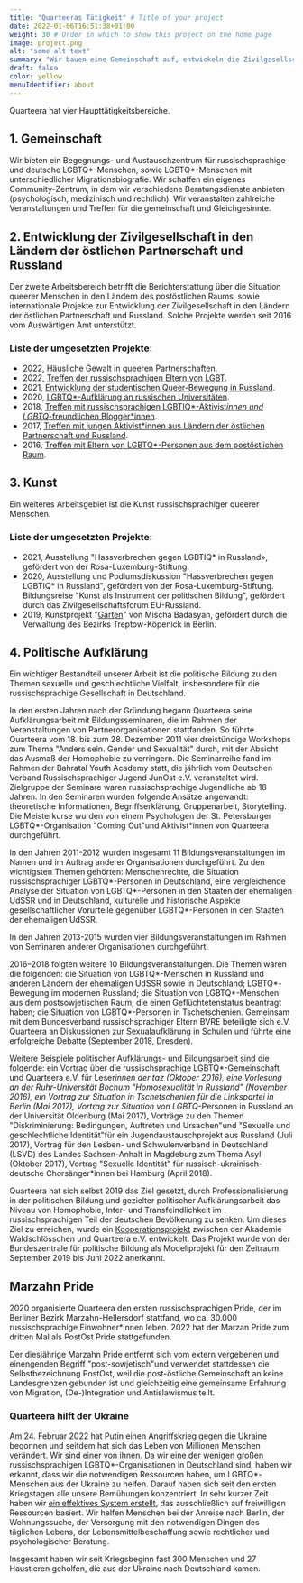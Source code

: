 ```yaml
---
title: "Quarteeras Tätigkeit" # Title of your project
date: 2022-01-06T16:51:38+01:00
weight: 30 # Order in which to show this project on the home page
image: project.png
alt: "some alt text"
summary: "Wir bauen eine Gemeinschaft auf, entwickeln die Zivilgesellschaft, unterstützen die Kunst, engagieren uns im Bereich der politischen Bildung."
draft: false
color: yellow
menuIdentifier: about
---
```


Quarteera hat vier Haupttätigkeitsbereiche.

## 1. Gemeinschaft

Wir bieten ein Begegnungs- und Austauschzentrum für russischsprachige und deutsche LGBTQ*-Menschen, sowie LGBTQ*-Menschen mit unterschiedlicher Migrationsbiografie. Wir schaffen ein eigenes Community-Zentrum, in dem wir verschiedene Beratungsdienste anbieten (psychologisch, medizinisch und rechtlich). Wir veranstalten zahlreiche Veranstaltungen und Treffen für die gemeinschaft und Gleichgesinnte.

## 2. Entwicklung der Zivilgesellschaft in den Ländern der östlichen Partnerschaft und Russland

Der zweite Arbeitsbereich betrifft die Berichterstattung über die Situation queerer Menschen in den Ländern des postöstlichen Raums, sowie internationale Projekte zur Entwicklung der Zivilgesellschaft in den Ländern der östlichen Partnerschaft und Russland. Solche Projekte werden seit 2016 vom Auswärtigen Amt unterstützt.

### Liste der umgesetzten Projekte:

- 2022, Häusliche Gewalt in queeren Partnerschaften. 
- 2022, [Treffen der russischsprachigen Eltern von LGBT](http://eltern2022.tilda.ws/). 
- 2021, [Entwicklung der studentischen Queer-Bewegung in Russland](/projects/qib21/).
- 2020, [LGBTQ*-Aufklärung an russischen Universitäten](https://qib20.quarteera.de/).
- 2018, [Treffen mit russischsprachigen LGBTIQ*-Aktivist*innen und LGBTQ*-freundlichen Blogger*innen](https://qib18.quarteera.de/).
- 2017, [Treffen mit jungen Aktivist*innen aus Ländern der östlichen Partnerschaft und Russland](https://qib17.quarteera.de/).
- 2016, [Treffen mit Eltern von LGBTQ*-Personen aus dem postöstlichen Raum](http://quarteera.tilda.ws/).

## 3. Kunst

Ein weiteres Arbeitsgebiet ist die Kunst russischsprachiger queerer Menschen.

### Liste der umgesetzten Projekte:

- 2021, Ausstellung "Hassverbrechen gegen LGBTIQ* in Russland», gefördert von der Rosa-Luxemburg-Stiftung.
- 2020, Ausstellung und Podiumsdiskussion "Hassverbrechen gegen LGBTIQ* in Russland", gefördert von der Rosa-Luxemburg-Stiftung.
Bildungsreise "Kunst als Instrument der politischen Bildung", gefördert durch das Zivilgesellschaftsforum EU-Russland.
- 2019, Kunstprojekt "[Garten](https://vimeo.com/433780809)" von Mischa Badasyan, gefördert durch die Verwaltung des Bezirks Treptow-Köpenick in Berlin.

## 4. Politische Aufklärung

Ein wichtiger Bestandteil unserer Arbeit ist die politische Bildung zu den Themen sexuelle und geschlechtliche Vielfalt, insbesondere für die russischsprachige Gesellschaft in Deutschland.

In den ersten Jahren nach der Gründung begann Quarteera seine Aufklärungsarbeit mit Bildungsseminaren, die im Rahmen der Veranstaltungen von Partnerorganisationen stattfanden. So führte Quarteera vom 18. bis zum 28. Dezember 2011 vier dreistündige Workshops zum Thema "Anders sein. Gender und Sexualität" durch, mit der Absicht das Ausmaß der Homophobie zu verringern. Die Seminarreihe fand im Rahmen 
der Bahratal Youth Academy statt, die jährlich vom Deutschen Verband Russischsprachiger Jugend JunOst e.V. veranstaltet wird. Zielgruppe der Seminare waren russischsprachige Jugendliche ab 18 Jahren. In den Seminaren wurden folgende Ansätze angewandt: theoretische Informationen, Begriffserklärung, Gruppenarbeit, Storytelling. Die Meisterkurse wurden von einem Psychologen der St. Petersburger LGBTQ*-Organisation "Coming Out"und Aktivist*innen von Quarteera durchgeführt.

In den Jahren 2011-2012 wurden insgesamt 11 Bildungsveranstaltungen im Namen und im Auftrag anderer Organisationen durchgeführt. Zu den wichtigsten Themen gehörten: Menschenrechte, die Situation russischsprachiger LGBTQ*-Personen in Deutschland, eine vergleichende Analyse der Situation von LGBTQ*-Personen in den Staaten der ehemaligen UdSSR und in Deutschland, kulturelle und historische Aspekte gesellschaftlicher Vorurteile gegenüber LGBTQ*-Personen in den Staaten der ehemaligen UdSSR.

In den Jahren 2013-2015 wurden vier Bildungsveranstaltungen im Rahmen von Seminaren anderer Organisationen durchgeführt.

2016–2018 folgten weitere 10 Bildungsveranstaltungen. Die Themen waren die folgenden: die Situation von LGBTQ*-Menschen in Russland und anderen Ländern der ehemaligen UdSSR sowie in Deutschland; LGBTQ*-Bewegung im modernen Russland; die Situation von LGBTQ*-Menschen aus dem postsowjetischen Raum, die einen Geflüchtetenstatus beantragt haben; die Situation von LGBTQ*-Personen in Tschetschenien. 
Gemeinsam mit dem Bundesverband russischsprachiger Eltern BVRE beteiligte sich e.V. Quarteera an Diskussionen zur Sexualaufklärung in Schulen und führte eine erfolgreiche Debatte (September 2018, Dresden).

Weitere Beispiele politischer Aufklärungs- und Bildungsarbeit sind die folgende: ein Vortrag über die russischsprachige LGBTQ*-Gemeinschaft und Quarteera e.V. für Leser*innen der taz (Oktober 2016), eine Vorlesung an der Ruhr-Universität Bochum "Homosexualität in Russland" (November 2016), ein Vortrag zur Situation in Tschetschenien für die Linkspartei in Berlin (Mai 2017), Vortrag zur Situation von LGBTQ*-Personen in Russland an der Universität Oldenburg (Mai 2017), Vorträge zu den Themen "Diskriminierung: Bedingungen, Auftreten und Ursachen"und "Sexuelle und geschlechtliche Identität"für ein Jugendaustauschprojekt aus Russland (Juli 2017), Vortrag für den Lesben- und Schwulenverband in Deutschland (LSVD) des Landes Sachsen-Anhalt in Magdeburg zum Thema Asyl (Oktober 2017), Vortrag "Sexuelle Identität" für russisch-ukrainisch-deutsche Chorsänger*innen bei Hamburg (April 2018).

Quarteera hat sich selbst 2019 das Ziel gesetzt, durch Professionalisierung in der politischen Bildung und gezielter politischer Aufklärungsarbeit das Niveau von Homophobie, Inter- und Transfeindlichkeit im russischsprachigen Teil der deutschen Bevölkerung zu senken. Um dieses Ziel zu erreichen, wurde ein [Kooperationsprojekt](/content/ru/projects/raznoobrasije/index.md) zwischen der Akademie Waldschlösschen und Quarteera e.V. entwickelt. Das Projekt wurde von der Bundeszentrale für politische Bildung als Modellprojekt für den Zeitraum September 2019 bis Juni 2022 anerkannt.

## Marzahn Pride

2020 organisierte Quarteera den ersten russischsprachigen Pride, der im Berliner Bezirk Marzahn-Hellersdorf stattfand, wo ca. 30.000 russischsprachige Einwohner*innen leben. 2022 hat der Marzan Pride zum dritten Mal als PostOst Pride stattgefunden.

Der diesjährige Marzahn Pride entfernt sich vom extern vergebenen und einengenden Begriff "post-sowjetisch"und verwendet stattdessen die Selbstbezeichnung PostOst, weil die post-östliche Gemeinschaft an keine Landesgrenzen gebunden ist und gleichzeitig eine gemeinsame Erfahrung von Migration, (De-)Integration und Antislawismus teilt.

### Quarteera hilft der Ukraine

Am 24. Februar 2022 hat Putin einen Angriffskrieg gegen die Ukraine begonnen und seitdem hat sich das Leben von Millionen Menschen verändert. Wir sind einer von ihnen. Da wir eine der wenigen großen russischsprachigen LGBTQ*-Organisationen in Deutschland sind, haben wir erkannt, dass wir die notwendigen Ressourcen haben, um LGBTQ*-Menschen aus der Ukraine zu helfen. Darauf haben sich seit den ersten Kriegstagen alle unsere Bemühungen konzentriert. In sehr kurzer Zeit haben wir [ein effektives System erstellt](/projects/help_ukraine/), das ausschließlich auf freiwilligen Ressourcen basiert. Wir helfen Menschen bei der Anreise nach Berlin, der Wohnungssuche, der Versorgung mit den notwendigen Dingen des täglichen Lebens, der Lebensmittelbeschaffung sowie rechtlicher und psychologischer Beratung. 

Insgesamt haben wir seit Kriegsbeginn fast 300 Menschen und 27 Haustieren geholfen, die aus der Ukraine nach Deutschland kamen.
